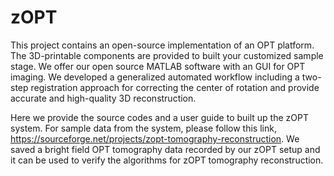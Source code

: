 # zOPT
This project contains an open-source implementation of an OPT platform. The 3D-printable components are provided to built your customized sample stage. We offer our open source MATLAB software with an GUI for OPT imaging. We developed a generalized automated workflow including a two-step registration approach for correcting the center of rotation and provide accurate and high-quality 3D reconstruction.

Here we provide the source codes and a user guide to built up the zOPT system. For sample data from the system, please follow this link,
https://sourceforge.net/projects/zopt-tomography-reconstruction.
We saved a bright field OPT tomography data recorded by our zOPT setup and it can be used to verify the algorithms for zOPT tomography reconstruction.

